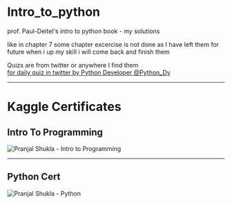 # Intro_to_python
prof. Paul-Deitel's intro to python book - my solutions

like in chapter 7 some chapter excercise is not done as I have left them for future when i up my skill i will come back and finish them

Quizs are from twitter or anywhere I find them  
[for daily quiz in twitter by Python Developer @Python_Dv](https://x.com/Python_Dv) 


----------

# Kaggle Certificates

## Intro To Programming
![Pranjal Shukla - Intro to Programming](https://github.com/user-attachments/assets/92448d54-160b-4f3a-ae82-219d0335e74b)

----------------

## Python Cert

![Pranjal Shukla - Python](https://github.com/user-attachments/assets/ac57e978-d8de-4946-bda6-dafa72f5a7a1)
